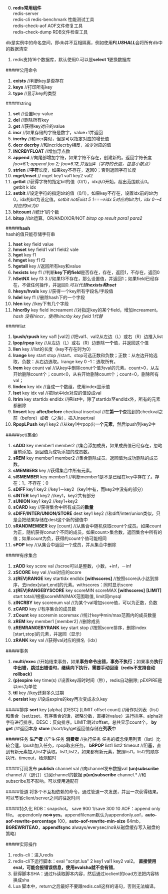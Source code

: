 0. **redis常用组件**    
redis-server  
redis-cli
redis-benchmark  性能测试工具  
redis-check-aof  AOF文件修复工具  
redis-check-dump  RDB文件检查工具  

db是实例中的命名空间，即db并不互相隔离，例如使用***FLUSHALL***会将所有db中的数据清空

1. redis支持16个数据库，默认使用0.可以是**select 1**更换数据库

#####公用命令
1.  **exists**  //判断key是否存在
2.  **keys**  //打印所有key
3.  **type**    //显示key的类型

#####string
1.  **set**     //设置key-value
2.  **del**     //删除所有key
6.  **get**     //获得key对应的value
7.  **incr**    //如果存储的字符是数字，value+1并返回  
8.  **incrby**  //和incr类似，但是可以指定对应的增长值  
9.  **decr** **decrby** //和incr/decrby相反，减少对应的值  
10.  **INCRBYFLOAT**    //增加浮点数
11.  **append**       //向尾部增加字符，如果字符不存在，创建新的。返回字符长度 *foo=6.1; append foo 2; foo=6.1**2**,并返回4（字符的长度，包含小数点）*
12.  **strlen**       //**字符**长度，如果key不存在，返回0；否则返回字符长度  
13.  **mget/mset**    // mget key1 val1 key2 val2  
14.  **getbit**   //获得字符的指定bit的值（0/1），idx从0开始，超出范围默认0。getbit k idx  
15.  **setbit**   //设定字符的指定bit的值（0/1）。如果key不存在，设置idx前的bit为0，idx的bit为设定值。*setbit notExist 5 1====>idx 5对应的bit为1，idx 0～4对应的bit为0*  
16.  **bitcount**   //统计1的个数  
17.  **bitop**      //bit运算。OR/AND/XOR/NOT    *bitop op result para1 para2*  
  
#####**hash**  
hash的值只能存储字符串  
1.  **hset** key field value
2.  **hmset** key field1 val1 field2 vale
3.  **hget** key f1
3.  **hmget** key f1 f2
4.  **hgetall** key  //返回所有key和value
5.  **hexists** key f1    //判断**key下的field**是否存在，存在，返回1，不存在，返回0  
6.  **hSetNX**  key f3 3  //如果f3不存在，那么设置值，并返回1；如果field已经存在，不做任何操作，并返回0.*可以代替**hexists和hset***    
7.  **hkeys/hvals** key   //获得一个key所有字段名/字段值  
8.  **hdel** key f1   //删除hash下的一个字段
9.  **hlen**  key   //key下有几个字段  
10. **hIncrBy**  key field increament //对指定key的某个field，增加increament。*hash 没有hincr，使用hincrby key field 1代替*

#####list
1.  **lpush/rpush** key val1 [val2]   //把val1、val2从左边（L）或右（R）边推入list
2.  **lpop/rpop** key    //从左边（L）或右（R）边删除**一个**值，并返回这个值
3.  **llen**  key     //list的长度（key不存在时为0）
4.  **lrange** key start stop   //start、stop可选正数和负数；正数：从左边开始选取，负数：从右边选取。lrange key 0 -1：选取所有。
5.  **lrem** key count val    //从key中删除conut个值为val的元素。count>0，从左开始删除count个；count<0，从右开始删除count个；count=0，删除所有val；
6.  **lindex** key idx  //当成一个数组，使用index显示值
7.  **lset** key idx val  //把list中idx对应的值设成val
8.  **ltrim** key startIdx endIdx   //把list中，除了startIdx至endIdx外，所有的元素都删除
9.  **linsert** key **after/before** checkval insertval //在**第一个**查找到的checkval之前（before）或者（之后），插入insertval
10.  **RpopLPush**  key1 key2 //从key1中rpop出**一个元素**，然后lpush到key2中

#####set(集合)
1.  **sADD**  key member1 member2 //集合添加成员，如果成员值已经存在，忽略当前添加。返回值为成功添加的成员数。  
2.  **sREM**  key member1 member2 //集合删除成员。返回值为成功删除的成员数。  
3.  **sMEMBERS**  key   //获得集合中所有元素。  
4.  **sISMEMBER** key member1 //判断member1是不是已经在key中存在了。存在：1，不存在：0
5.  **sDIFF** key1 key2 //key1－key2（key1中有，而key2中没有的部分）
6.  **sINTER**  key1 key2 //key1，key2共有部分
7.  **sUNION**  key1 key2 //key1+key2
8.  **sCARD** key   //获得集合中所有成员的**数量**
9.  **sDIFF/INTER/UNION/STORE** dest key1 key2  //和diff/inter/union类似，只是会把结果存储在dest这个新的键值中
10.  **sRANDMEMBER**  key [count]   //从集合中随机获取count个成员。如果count为正，随机获得conut个不同的成员，如果count>集合数，返回集合中所有的值；如果count为负，获得的count个值可能相同  
11.  **sPOP** key   //从集合中返回一个成员，并从集合中删除

#####有序集合
1. **zADD** key score val //scroe可以是整数，小数，+inf，－inf
2. **zSCORE** key val   //val对应的score
3. **z(REV)RANGE** key startIdx endIdx **[withscores]**  //按照score从小达到排序，去index[start,end]的元素。withscores：同时显示score
4.  **z(REV)RANGEBYSCORE** key scoreMIN scoreMAX **[withscores]** **[LIMIT]** start total//根据scoreMIN/MAX范围取值, limit同mysql
5.  **zINCRBY** key scorenum val  //为某个val增加score值，可以为正数，负数
6.  **zCARD** key   //有序集合的成员数
7.  **zCount**  key scoremin scoremax   //统计key中min/max范围内的成员数量
8.  **zREM**  key member1 [member2]   //删除成员
9.  **zREMRANGEBYRANK** key start stop    //按照score排序，删除index [start,stop]的元素，并返回（显示）
10.  **zRANK**  key val     //获得val对应的排名（idx）


#####事务
1.  **multi/exec**      //开始结束事务，如果**事务命令出错，事务不执行**；如果事务**执行中出错，跳过出错语句，继续向下执行，需要手动回滚（redis不支持自动rollback）**
2.  **(p)expire** key  time(s)  //设置key超时时间（秒），redis自动删除; pEXPIRE是以ms为单位
3.  **ttl** key   //key还剩多久过期
4.  **persist** key   //设成expire的key再次变成永久key


#####排序
**sort** key [alpha] [DESC] [LIMIT offset count]   //用作对列表（list）和集合（set/zset，有序集合的话，据略分数，直接对value）进行排序。alpha对字符进行排序。DESC：反向排序。LIMIT:跳过offset，总共显示count个。
**by**
**get**   //#返回本身
**store**   //sort/by/get返回值存储在**列表**中

#####任务
**生产者**  //产生任务
**消费者**  //执行任务
任务的概念使用列表（list）比较合适，lpush加入任务，rpop取出任务。
**bRPOP** list1 list2 timeout   //阻塞，直到有新元素加入list才读取。list1,list2，如果都有新元素，按照list1，list2的顺序执行。timeout，检测超时

#####订阅发布
**publish** channel val  //向channel发布数据val
**(un)subscribe** channel   //（退订）订阅channel的数据
**p(un)subscribe**  channel.*   //和subscribe互不影响。可以使用通配符

#####管道
将多个不互相依赖的命令，通过管道一次发送，并且一次获得结果。可以节省client/server之间的往返时间

#####持久化
RDB：snapshot。 save 900 1/save 300 10
AOF：append only file。 appendonly **no=>yes**。appendfilenam默认为appendonly.aof，**auto-aof-rewrite-percentage** 100，**auto-aof-rewrite-min-size** 64mb，**BGREWRITEAO**，**appendfsync** always/everysec/no9从磁盘缓存写入磁盘的策略）
  
#####实际操作
1. redis-cli：进入redis
2. redis-cli下运行脚本：eval "script.lua" 2 key1 val1 key2 val2。 **直接使用eval，可能会报错误信息，使用evalsha就不会有错**。  
3. 获得脚本SHA：通过fs读取脚本内容，然后通过ioclient的load方法把内容转换成sha  
4. Lua 脚本中，return之后最好不要跟redis.call这样的语句，否则无法编译。
